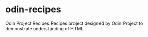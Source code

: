 # odin-recipes
Odin Project Recipes
Recipes project designed by Odin Project to demonstrate understanding of HTML.
